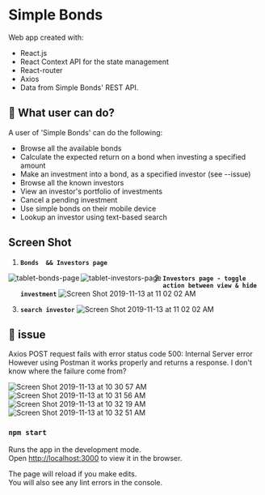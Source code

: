  # Simple Bonds
Web app created with:
- React.js
- React Context API for the state management 
- React-router 
- Axios 
- Data from Simple Bonds' REST API. 


## 🧐 What user can do?

  A user of 'Simple Bonds' can do the following:

  - Browse all the available bonds
  - Calculate the expected return on a bond when investing a specified amount
  - Make an investment into a bond, as a specified investor (see --issue)
  - Browse all the known investors
  - View an investor's portfolio of investments
  - Cancel a pending investment 
  - Use simple bonds on their mobile device
  - Lookup an investor using text-based search

  ## Screen Shot 
  1.  **`Bonds  && Investors page`** 
<img align="left" src="https://user-images.githubusercontent.com/18241226/68757978-cf8d4800-0604-11ea-9f7d-b849b5d8ba1f.png" alt="tablet-bonds-page" title="1tablet-bonds-page"/>
<img align="left" src="https://user-images.githubusercontent.com/18241226/68769072-a1673280-061b-11ea-96c2-f1060f93926e.png" alt="tablet-investors-page" title="1tablet-investors-page"/>




  2.  **`Investors page - toggle action between view & hide investment`** 
 ![Screen Shot 2019-11-13 at 11 02 02 AM](https://user-images.githubusercontent.com/18241226/68769073-a1ffc900-061b-11ea-9b3f-455cba1db5f3.png)


  3.  **`search investor`** 
 ![Screen Shot 2019-11-13 at 11 02 02 AM](https://user-images.githubusercontent.com/18241226/68769075-a1ffc900-061b-11ea-9486-29e69a1d94da.png)



##  🧐 issue
Axios POST request fails with error status code 500: Internal Server error
However using Postman it works properly and returns a response. I don't know where the failure come from?  

![Screen Shot 2019-11-13 at 10 30 57 AM](https://user-images.githubusercontent.com/18241226/68756454-0b72de00-0602-11ea-9f23-b2246762d77f.png)
![Screen Shot 2019-11-13 at 10 31 56 AM](https://user-images.githubusercontent.com/18241226/68756455-0b72de00-0602-11ea-8ecf-ac88383d7699.png)
![Screen Shot 2019-11-13 at 10 32 19 AM](https://user-images.githubusercontent.com/18241226/68756456-0c0b7480-0602-11ea-94b3-c7231d6dcf12.png)
![Screen Shot 2019-11-13 at 10 32 51 AM](https://user-images.githubusercontent.com/18241226/68756459-0c0b7480-0602-11ea-891a-c66071241deb.png)

 


### `npm start`

Runs the app in the development mode.<br />
Open [http://localhost:3000](http://localhost:3000) to view it in the browser.

The page will reload if you make edits.<br />
You will also see any lint errors in the console.
 
 

